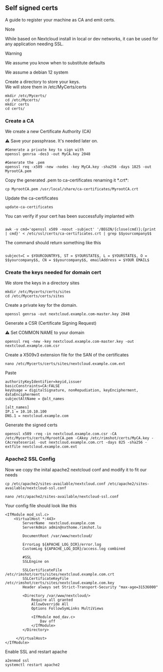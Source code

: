 ## Self signed certs

A guide to register your machine as CA and emit certs.

> [!NOTE]
While based on Nextcloud install in local or dev networks, it can be used for any application needing SSL.

> [!WARNING]
> We assume you know when to substitute defaults
>
> We assume a debian 12 system


Create a directory to store your keys.  
We will store them in /etc/MyCerts/certs

```
mkdir /etc/Mycerts/
cd /etc/Mycerts/
mkdir certs
cd certs/
```

### Create a CA

We create a new Certificate Authority (CA)

⚠️ Save your passphrase. It's needed later on.

```
#Generate a private key to sign with
openssl genrsa -des3 -out MyCA.key 2048

#Generate the .pem
openssl req -x509 -new -nodes -key MyCA.key -sha256 -days 1825 -out MyrootCA.pem
```

Copy the generated .pem to ca-certificates renaming it \*.crt\*:

```
cp MyrootCA.pem /usr/local/share/ca-certificates/MyrootCA.crt
```

Update the ca-certificates

```
update-ca-certificates
```

You can verify if your cert has been successfully implanted with

```

awk -v cmd='openssl x509 -noout -subject' '/BEGIN/{close(cmd)};{print | cmd}' < /etc/ssl/certs/ca-certificates.crt | grep $$yourcompany$$
```

The command should return something like this

```

subject=C = $YOURCOUNTRY$, ST = $YOURSTATE$, L = $YOURSTATE$, O = $$yourcompany$$, CN = $$yourcompany$$, emailAddress = $YOUR EMAIL$
```

### Create the keys needed for domain cert

We store the keys in a directory sites

```
mkdir /etc/Mycerts/certs/sites
cd /etc/Mycerts/certs/sites
```

Create a private key for the domain.

```
openssl genrsa -out nextcloud.example.com-master.key 2048
```

Generate a CSR (Certificate Signing Request)

⚠️ Set COMMON NAME to your domain

```
openssl req -new -key nextcloud.example.com-master.key -out nextcloud.example.com.csr
```

Create a X509v3 extension file for the SAN of the certificates

```
nano /etc/Mycerts/certs/sites/nextcloud.example.com.ext
```

Paste

```
authorityKeyIdentifier=keyid,issuer
basicConstraints=CA:FALSE
keyUsage = digitalSignature, nonRepudiation, keyEncipherment, dataEncipherment
subjectAltName = @alt_names

[alt_names]
IP.1 = 10.10.10.100
DNS.1 = nextcloud.example.com
```

Generate the signed certs

```
openssl x509 -req -in nextcloud.example.com.csr -CA /etc/Mycerts/certs/MyrootCA.pem -CAkey /etc/rimshot/certs/MyCA.key -CAcreateserial -out nextcloud.example.com.crt -days 825 -sha256 -extfile nextcloud.example.com.ext
```

### 

### Apache2 SSL Config

Now we copy the inital apache2 nextcloud conf and modify it to fit our needs

```
cp /etc/apache2/sites-available/nextcloud.conf /etc/apache2/sites-available/nextcloud-ssl.conf

nano /etc/apache2/sites-available/nextcloud-ssl.conf
```

Your config file should look like this

```
<IfModule mod_ssl.c>
    <VirtualHost *:443>
        ServerName  nextcloud.example.com
        ServerAdmin admin@nxthome.rimshot.lu
            
        DocumentRoot /var/www/nextcloud/
            
        ErrorLog ${APACHE_LOG_DIR}/error.log
        CustomLog ${APACHE_LOG_DIR}/access.log combined
         
        #SSL
        SSLEngine on

        SSLCertificateFile /etc/rimshot/certs/sites/nextcloud.example.com.crt
        SSLCertificateKeyFile /etc/rimshot/certs/sites/nextcloud.example.com.key
        Header always set Strict-Transport-Security "max-age=31536000"

        <Directory /var/www/nextcloud/>
            Require all granted
            AllowOverride All
            Options FollowSymLinks MultiViews

            <IfModule mod_dav.c>
                Dav off
            </IfModule>
        </Directory>
            
     </VirtualHost>  
</IfModule>  
```

Enable SSL and restart apache

```
a2enmod ssl
systemctl restart apache2
```
